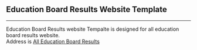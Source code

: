 ## Education Board Results Website Template
---
Education Board Results website Tempalte is designed for all education board results website.   
Address is  [All Education Board Results](https://alleducationboardresults.com/)
